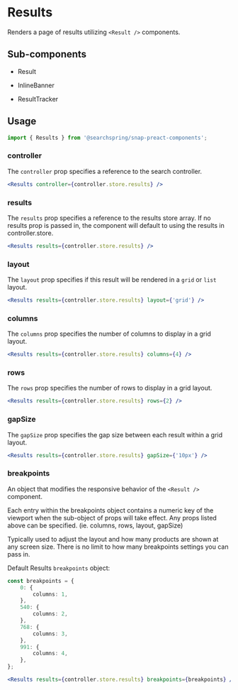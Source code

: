 # Results

Renders a page of results utilizing `<Result />` components.

## Sub-components
- Result

- InlineBanner

- ResultTracker

## Usage
```jsx
import { Results } from '@searchspring/snap-preact-components';
```

### controller
The `controller` prop specifies a reference to the search controller.

```jsx
<Results controller={controller.store.results} />
```

### results
The `results` prop specifies a reference to the results store array. If no results prop is passed in, the component will default to using the results in controller.store. 

```jsx
<Results results={controller.store.results} />
```

### layout
The `layout` prop specifies if this result will be rendered in a `grid` or `list` layout.

```jsx
<Results results={controller.store.results} layout={'grid'} />
```

### columns
The `columns` prop specifies the number of columns to display in a grid layout.

```jsx
<Results results={controller.store.results} columns={4} />
```

### rows
The `rows` prop specifies the number of rows to display in a grid layout.

```jsx
<Results results={controller.store.results} rows={2} />
```

### gapSize
The `gapSize` prop specifies the gap size between each result within a grid layout.

```jsx
<Results results={controller.store.results} gapSize={'10px'} />
```

### breakpoints
An object that modifies the responsive behavior of the `<Result />` component.

Each entry within the breakpoints object contains a numeric key of the viewport when the sub-object of props will take effect. Any props listed above can be specified. (ie. columns, rows, layout, gapSize)

Typically used to adjust the layout and how many products are shown at any screen size. There is no limit to how many breakpoints settings you can pass in.


Default Results `breakpoints` object:

```typescript
const breakpoints = {
	0: {
		columns: 1,
	},
	540: {
		columns: 2,
	},
	768: {
		columns: 3,
	},
	991: {
		columns: 4,
	},
};
```

```jsx
<Results results={controller.store.results} breakpoints={breakpoints} />
```
